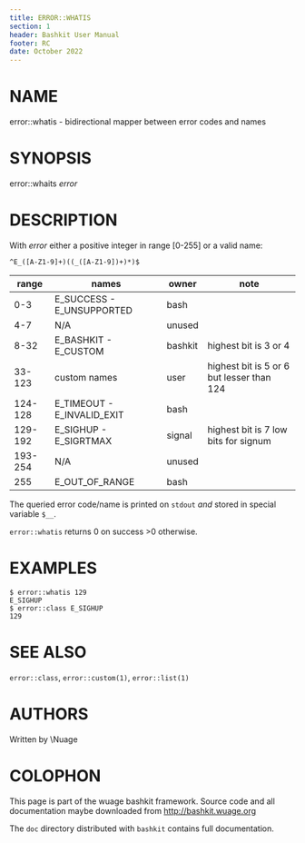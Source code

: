 ```yaml
---
title: ERROR::WHATIS
section: 1
header: Bashkit User Manual
footer: RC
date: October 2022
---
```


# NAME

error::whatis - bidirectional mapper between error codes and names

# SYNOPSIS

error::whaits *error*

# DESCRIPTION

With *error* either a positive integer in range [0-255] or a valid name:
```
^E_([A-Z1-9]+)((_([A-Z1-9])+)*)$
```

| range | names | owner | note |
|---|---|---|---|
0-3 | E_SUCCESS - E_UNSUPPORTED | bash
4-7 | N/A| unused
8-32 | E_BASHKIT - E_CUSTOM | bashkit | highest bit is 3 or 4
33-123| custom names | user | highest bit is 5 or 6 but lesser than 124
124-128| E_TIMEOUT - E_INVALID_EXIT | bash
129-192| E_SIGHUP - E_SIGRTMAX | signal | highest bit is 7 low bits for signum
193-254| N/A | unused
255| E_OUT_OF_RANGE | bash

The queried error code/name is printed on `stdout` *and* stored in special variable `$__`.

`error::whatis` returns 0 on success >0 otherwise.

# EXAMPLES

    $ error::whatis 129
    E_SIGHUP
    $ error::class E_SIGHUP
    129


# SEE ALSO

`error::class`, `error::custom(1)`, `error::list(1)`

# AUTHORS
Written by \\Nuage

# COLOPHON
This page is part of the wuage bashkit framework. Source code and all
documentation maybe downloaded from <http://bashkit.wuage.org>

The `doc` directory distributed with `bashkit` contains full documentation.
